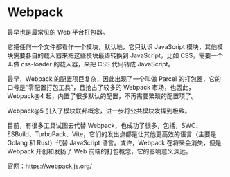 # Webpack

最早也是最常见的 Web 平台打包器。

它把任何一个文件都看作一个模块，默认地，它只认识 JavaScript 模块，其他模块需要各自的载入器来把这些模块最终转换到 JavaScript，比如 CSS，需要一个叫做 css-loader 的载入器，来把 CSS 代码转成 JavaScript。

最早，Webpack 的配置项巨复杂，因此出现了一个叫做 Parcel 的打包器，它的口号是“零配置打包工具”，且抢占了较多的 Webpack 市场，也因此，Webpack@4 起，内置了很多默认的配置，不再需要繁琐的配置项了。

Webpack@5 引入了模块联邦概念，进一步将公共模块发挥到极致。

目前，有很多工具试图去代替 Webpack，也成功了很多，包括，SWC、ESBuild、TurboPack、Vite，它们的发出点都是让其他更高效的语言（主要是 Golang 和 Rust）代替 JavaScript 语言。或许，Webpack 在将来会消失，但是 Webpack 开创和发扬了 Web 前端的打包概念，它的影响意义深远。

官网：<https://webpack.js.org/>
